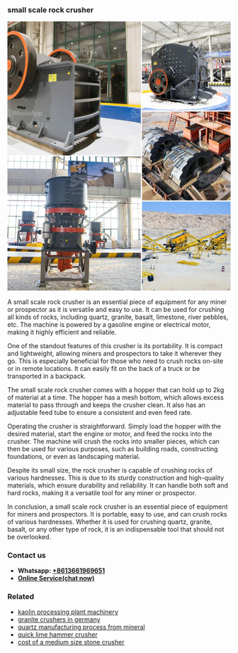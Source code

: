 <h3>small scale rock crusher</h3><img src='1708323016.jpg' alt=''><p>A small scale rock crusher is an essential piece of equipment for any miner or prospector as it is versatile and easy to use. It can be used for crushing all kinds of rocks, including quartz, granite, basalt, limestone, river pebbles, etc. The machine is powered by a gasoline engine or electrical motor, making it highly efficient and reliable.</p><p>One of the standout features of this crusher is its portability. It is compact and lightweight, allowing miners and prospectors to take it wherever they go. This is especially beneficial for those who need to crush rocks on-site or in remote locations. It can easily fit on the back of a truck or be transported in a backpack.</p><p>The small scale rock crusher comes with a hopper that can hold up to 2kg of material at a time. The hopper has a mesh bottom, which allows excess material to pass through and keeps the crusher clean. It also has an adjustable feed tube to ensure a consistent and even feed rate.</p><p>Operating the crusher is straightforward. Simply load the hopper with the desired material, start the engine or motor, and feed the rocks into the crusher. The machine will crush the rocks into smaller pieces, which can then be used for various purposes, such as building roads, constructing foundations, or even as landscaping material.</p><p>Despite its small size, the rock crusher is capable of crushing rocks of various hardnesses. This is due to its sturdy construction and high-quality materials, which ensure durability and reliability. It can handle both soft and hard rocks, making it a versatile tool for any miner or prospector.</p><p>In conclusion, a small scale rock crusher is an essential piece of equipment for miners and prospectors. It is portable, easy to use, and can crush rocks of various hardnesses. Whether it is used for crushing quartz, granite, basalt, or any other type of rock, it is an indispensable tool that should not be overlooked.</p><h3>Contact us</h3><ul><li><strong>Whatsapp:&nbsp;<a href="https://wa.me/8613661969651">+8613661969651</a></strong></li><li><a href="https://swt.shibang-china.com/?git&amp;zhl&amp;small scale rock crusher"><strong>Online Service(chat now)</strong></a></li></ul><h3>Related</h3><ul><li><a href='kaolin processing plant machinery.md'>kaolin processing plant machinery</a></li><li><a href='granite crushers in germany.md'>granite crushers in germany</a></li><li><a href='quartz manufacturing process from mineral.md'>quartz manufacturing process from mineral</a></li><li><a href='quick lime hammer crusher.md'>quick lime hammer crusher</a></li><li><a href='cost of a medium size stone crusher.md'>cost of a medium size stone crusher</a></li></ul>